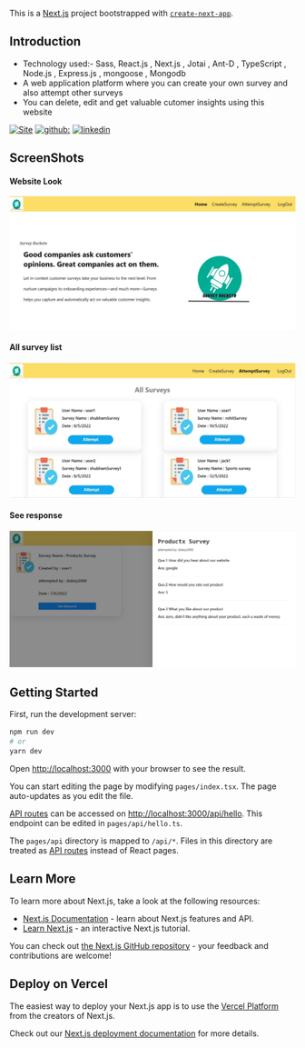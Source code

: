 This is a [Next.js](https://nextjs.org/) project bootstrapped with [`create-next-app`](https://github.com/vercel/next.js/tree/canary/packages/create-next-app).

## Introduction
- Technology used:- Sass, React.js , Next.js , Jotai , Ant-D , TypeScript , Node.js , Express.js , mongoose , Mongodb
- A web application platform where you can create your own survey and also attempt other surveys
- You can delete, edit and get valuable cutomer insights using this website

[![Site](https://img.shields.io/badge/Site_clickhere-000?style=for-the-badge&logo=ko-fi&logoColor=white)](https://surveyrocketo.vercel.app/)
[![github:](https://img.shields.io/badge/my_github-000?style=for-the-badge&logo=ko-fi&logoColor=white)](https://github.com/shubbi20)
[![linkedin](https://img.shields.io/badge/linkedin-0A66C2?style=for-the-badge&logo=linkedin&logoColor=white)](https://www.linkedin.com/in/shubham-negi-098041124/)

## ScreenShots
#### Website Look
![](https://github.com/shubbi20/surveyBuilder-frontend/blob/development/images/surveyRocketo1.JPG)
#### All survey list
![](https://github.com/shubbi20/surveyBuilder-frontend/blob/development/images/surveyRocketo2.JPG)
#### See response
![](https://github.com/shubbi20/surveyBuilder-frontend/blob/development/images/see%20response.JPG)

## Getting Started

First, run the development server:

```bash
npm run dev
# or
yarn dev
```

Open [http://localhost:3000](http://localhost:3000) with your browser to see the result.

You can start editing the page by modifying `pages/index.tsx`. The page auto-updates as you edit the file.

[API routes](https://nextjs.org/docs/api-routes/introduction) can be accessed on [http://localhost:3000/api/hello](http://localhost:3000/api/hello). This endpoint can be edited in `pages/api/hello.ts`.

The `pages/api` directory is mapped to `/api/*`. Files in this directory are treated as [API routes](https://nextjs.org/docs/api-routes/introduction) instead of React pages.

## Learn More

To learn more about Next.js, take a look at the following resources:

- [Next.js Documentation](https://nextjs.org/docs) - learn about Next.js features and API.
- [Learn Next.js](https://nextjs.org/learn) - an interactive Next.js tutorial.

You can check out [the Next.js GitHub repository](https://github.com/vercel/next.js/) - your feedback and contributions are welcome!

## Deploy on Vercel

The easiest way to deploy your Next.js app is to use the [Vercel Platform](https://vercel.com/new?utm_medium=default-template&filter=next.js&utm_source=create-next-app&utm_campaign=create-next-app-readme) from the creators of Next.js.

Check out our [Next.js deployment documentation](https://nextjs.org/docs/deployment) for more details.
